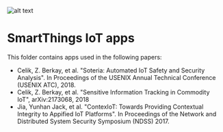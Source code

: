 ![alt text](http://i68.tinypic.com/25ut821.jpg)

# SmartThings IoT apps

This  folder contains apps used in the following papers:
- Celik, Z. Berkay, et al. "Soteria: Automated IoT Safety and Security Analysis". In Proceedings of the  USENIX Annual Technical Conference (USENIX ATC), 2018.
- Celik, Z. Berkay, et al. "Sensitive Information Tracking in Commodity IoT", arXiv:2173068, 2018 
- Jia, Yunhan Jack, et al. "ContexIoT: Towards Providing Contextual Integrity to Appified IoT Platforms". In Proceedings of the Network and Distributed System Security Symposium (NDSS) 2017.

